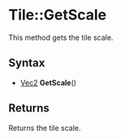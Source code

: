 # Tile::GetScale

This method gets the tile scale.

## Syntax

- [Vec2](Vec2.md) **GetScale**()

## Returns

Returns the tile scale.
